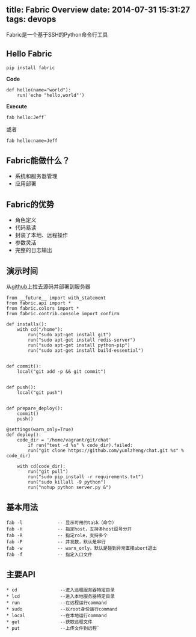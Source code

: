 title: Fabric Overview
date: 2014-07-31 15:31:27
tags: devops
---

Fabric是一个基于SSH的Python命令行工具


## Hello Fabric

```
pip install fabric
```

__Code__

```
def hello(name="world"):
    run('echo "hello,world"')
```

__Execute__

    fab hello:Jeff`

或者

    fab hello:name=Jeff

## Fabric能做什么？

* 系统和服务器管理
* 应用部署

## Fabric的优势

* 角色定义
* 代码易读
* 封装了本地、远程操作
* 参数灵活
* 完整的日志输出

## 演示时间

从[github](https://github.com/yunlzheng/chat)上拉去源码并部署到服务器


    from __future__ import with_statement
    from fabric.api import *
    from fabric.colors import *
    from fabric.contrib.console import confirm

    def installs():
        with cd("/home"):
            run("sudo apt-get install git")
            run("sudo apt-get install redis-server")
            run("sudo apt-get install python-pip")
            run("sudo apt-get install build-essential")


    def commit():
        local("git add -p && git commit")


    def push():
        local("git push")


    def prepare_deploy():
        commit()
        push()

    @settings(warn_only=True)
    def deploy():
        code_dir = '/home/vagrant/git/chat'
            if run("test -d %s" % code_dir).failed:
            run("git clone https://github.com/yunlzheng/chat.git %s" % code_dir)

        with cd(code_dir):
            run("git pull")
            run("sudo pip install -r requirements.txt")
            run("sudo killall -9 python")
            run("nohup python server.py &")

## 基本用法

    fab -l             -- 显示可用的task（命令）
    fab -H             -- 指定host，支持多host逗号分开
    fab -R             -- 指定role，支持多个
    fab -P             -- 并发数，默认是串行
    fab -w             -- warn_only，默认是碰到异常直接abort退出
    fab -f             -- 指定入口文件

## 主要API

    * cd                --进入远程服务器特定目录
    * lcd               --进入本地服务器特定目录
    * run               --在远程运行command
    * sudo              --以root身份运行command
    * local             --在本地运行command
    * get               --获取远程文件
    * put               --上传文件到远程`
